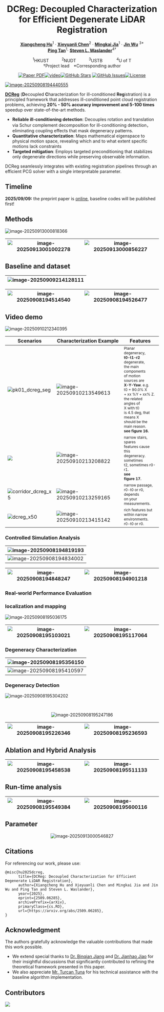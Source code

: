 <div align="center">

<h1>DCReg: Decoupled Characterization for Efficient Degenerate LiDAR Registration</h1>

[**Xiangcheng Hu**](https://github.com/JokerJohn)<sup>1</sup> · [**Xieyuanli Chen**](https://chen-xieyuanli.github.io/)<sup>2</sup> · [**Mingkai Jia**](https://scholar.google.com/citations?user=fcpTdvcAAAAJ&hl=en)<sup>1</sup> ·
[**Jin Wu**](https://zarathustr.github.io/) <sup>3*</sup>
<br>
 [**Ping Tan**](https://facultyprofiles.hkust.edu.hk/profiles.php?profile=ping-tan-pingtan#publications)<sup>1</sup>· [**Steven L. Waslander**](https://www.trailab.utias.utoronto.ca/steven-waslander)<sup>4&dagger;</sup>

<sup>1</sup>HKUST&emsp;&emsp;&emsp;<sup>2</sup>NUDT&emsp;&emsp;&emsp;<sup>3</sup>USTB &emsp;&emsp;&emsp;<sup>4</sup>U of T
<br>
&dagger;Project lead&emsp;*Corresponding author

<a href="https://arxiv.org/abs/2509.06285"><img src='https://img.shields.io/badge/ArXiv-DCReg-red' alt='Paper PDF'></a>[![video](https://img.shields.io/badge/Video-Bilibili-74b9ff?logo=bilibili&logoColor=red)]( https://www.bilibili.com/video/BV1jsHQzCEra/?share_source=copy_web)[![GitHub Stars](https://img.shields.io/github/stars/JokerJohn/DCReg.svg)](https://github.com/JokerJohn/DCReg/stargazers) [![GitHub Issues](https://img.shields.io/github/issues/JokerJohn/DCReg.svg)](https://github.com/JokerJohn/DCReg/issues)[![License](https://img.shields.io/badge/license-MIT-blue.svg)](https://opensource.org/licenses/MIT)<a href="https://github.com/JokerJohn/DCReg/blob/main/">

</div>



![image-20250908194440555](./README/image-20250908194440555.png)



**[DCReg](https://arxiv.org/abs/2509.06285)** (**D**ecoupled **C**haracterization for ill-conditioned **Reg**istration) is a principled framework that addresses ill-conditioned point cloud registration problems, achieving **20% - 50% accuracy improvement and 5-100 times** speedup over state-of-the-art methods.

- **Reliable ill-conditioning detection**: Decouples rotation and translation via Schur complement decomposition for ill-conditioning detection，eliminating coupling effects that mask degeneracy patterns.
- **Quantitative characterization**: Maps mathematical eigenspace to physical motion space, revealing which and to what extent specific motions lack constraints
- **Targeted mitigation**: Employs targeted preconditioning that stabilizes only degenerate directions while preserving observable information.

DCReg seamlessly integrates with existing registration pipelines through an efficient PCG solver with a single interpretable parameter.



## Timeline

**2025/09/09:** the preprint paper is [online](https://arxiv.org/abs/2509.06285), baseline codes will be published first!



## Methods

![image-20250913000818366](./README/image-20250913000818366.png)

| ![image-20250913001002278](./README/image-20250913001002278.png) | ![image-20250913000856227](./README/image-20250913000856227.png) |
| ------------------------------------------------------------ | ------------------------------------------------------------ |



## Baseline and dataset

| ![image-20250909214128111](./README/image-20250909214128111.png) |
| ------------------------------------------------------------ |

| ![image-20250908194514540](./README/image-20250908194514540.png) | ![image-20250908194526477](./README/image-20250908194526477.png) |
| ------------------------------------------------------------ | ------------------------------------------------------------ |



## Video demo

![image-20250910212340395](./README/image-20250910212340395.png)

| Scenarios                                                    | Characterization Example                                     | Features                                                     |
| ------------------------------------------------------------ | ------------------------------------------------------------ | ------------------------------------------------------------ |
| ![pk01_dcreg_seg](./README/8391c3ce-45dc-4b86-aed7-b496dc33ba87.gif) | ![image-20250910213549613](./README/image-20250910213549613.png) | <span style="font-size:12px;">Planar degeneracy, <br/>**t0-t1-r2** degenerate,<br/> the main <br/>components<br/> of motion <br/>sources are <br/> **X-Y-Yaw**. e.g.<br/> t0 = 90.0% X <br/>+ xx %Y + xx% Z. <br/>the related <br/>angles of<br/> X with t0 <br/>is 4.5 deg, that <br/>means X<br/> should be the <br/>main reason. <br/>**see figure 16.** </span> |
| ![](./README/45fc2afe-c7f9-41a1-ab93-e8cd96ee0d16.gif)       | ![image-20250910213208822](./README/image-20250910213208822.png) | <span style="font-size:12px;">narrow stairs, spares<br/> features cause this <br/>degeneracy. sometimes<br/> t2, sometimes r0-r1. <br/>**see <br/>figure 17.**</span> |
| ![corridor_dcreg_x5](./README/corridor_dcreg_x5.gif)         | ![image-20250910213259165](./README/image-20250910213259165.png) | <span style="font-size:12px;">narrow passage, <br/>r0-t0 or r0, depends <br/>on your<br/> measurements.</span> |
| ![dcreg_x50](./README/dcreg_x50.gif)                         | ![image-20250910213415142](./README/image-20250910213415142.png) | <span style="font-size:12px;">rich features but <br/>within narrow <br/>environments. <br/>r0-t0 or r0.</span> |



### Controlled Simulation Analysis

| ![image-20250908194819193](./README/image-20250908194819193.png) |
| ------------------------------------------------------------ |
| ![image-20250908194834002](./README/image-20250908194834002.png) |

| ![image-20250908194848247](./README/image-20250908194848247.png) | ![image-20250908194901218](./README/image-20250908194901218.png) |
| ------------------------------------------------------------ | ------------------------------------------------------------ |

### Real-world Performance Evaluation

### localization and mapping

![image-20250908195036175](./README/image-20250908195036175.png)

| ![image-20250908195103021](./README/image-20250908195103021.png) | ![image-20250908195117064](./README/image-20250908195117064.png) |
| ------------------------------------------------------------ | ------------------------------------------------------------ |

### Degeneracy Characterization

| ![image-20250908195356150](./README/image-20250908195356150.png) |
| ------------------------------------------------------------ |
| ![image-20250908195410597](./README/image-20250908195410597.png) |


### Degeneracy Detection

![image-20250908195304202](./README/image-20250908195304202.png)



<div align="center">





​    



![image-20250908195247186](./README/image-20250908195247186.png) 
</div>


| ![image-20250908195226346](./README/image-20250908195226346.png) | ![image-20250908195236593](./README/image-20250908195236593.png) |
| ------------------------------------------------------------ | ------------------------------------------------------------ |

## Ablation and Hybrid Analysis

| ![image-20250908195458538](./README/image-20250908195458538.png) | ![image-20250908195511133](./README/image-20250908195511133.png) |
| ------------------------------------------------------------ | ------------------------------------------------------------ |



## Run-time analysis

| ![image-20250908195549384](./README/image-20250908195549384.png) | ![image-20250908195600116](./README/image-20250908195600116.png) |
| ------------------------------------------------------------ | ------------------------------------------------------------ |

## Parameter 

<div align="center">


![image-20250913000546827](./README/image-20250913000546827.png)
</div>



## Citations

For referencing our work, please use:

```
@misc{hu2025dcreg,
      title={DCReg: Decoupled Characterization for Efficient Degenerate LiDAR Registration}, 
      author={Xiangcheng Hu and Xieyuanli Chen and Mingkai Jia and Jin Wu and Ping Tan and Steven L. Waslander},
      year={2025},
      eprint={2509.06285},
      archivePrefix={arXiv},
      primaryClass={cs.RO},
      url={https://arxiv.org/abs/2509.06285}, 
}
```

## Acknowledgment

The authors gratefully acknowledge the valuable contributions that made this work possible. 

- We extend special thanks to [Dr. Binqian Jiang](https://github.com/lewisjiang) and [Dr. Jianhao Jiao](https://gogojjh.github.io/) for their insightful discussions that significantly contributed to refining the theoretical framework presented in this paper. 
- We also appreciate [Mr. Turcan Tuna](https://www.turcantuna.com/) for his technical assistance with the baseline algorithm implementation.

## Contributors

<a href="https://github.com/JokerJohn/DCReg/graphs/contributors">
  <img src="https://contrib.rocks/image?repo=JokerJohn/DCReg" />
</a>

